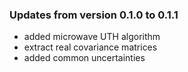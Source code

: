 ### Updates from version 0.1.0 to 0.1.1
* added microwave UTH algorithm
* extract real covariance matrices
* added common uncertainties
